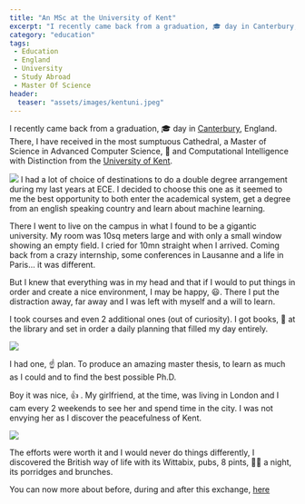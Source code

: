 ```yaml
---
title: "An MSc at the University of Kent"
excerpt: "I recently came back from a graduation, 🎓 day in Canterbury, England."
category: "education"
tags:
 - Education
 - England
 - University
 - Study Abroad
 - Master Of Science
header:
  teaser: "assets/images/kentuni.jpeg"
---
```


I recently came back from a graduation, 🎓 day in [Canterbury](https://fr.wikipedia.org/wiki/Canterbury), England. There, I have received in the most sumptuous Cathedral, a Master of Science in Advanced Computer Science, 🧪 and Computational Intelligence with Distinction from the [University of Kent](https://www.kent.ac.uk/).

![](https://cdn-images-1.medium.com/max/2000/1*XpaYaPvxAq_Ax_HM2MIv7Q.jpeg)
I had a lot of choice of destinations to do a double degree arrangement during my last years at ECE. I decided to choose this one as it seemed to me the best opportunity to both enter the academical system, get a degree from an english speaking country and learn about machine learning.

There I went to live on the campus in what I found to be a gigantic university. My room was 10sq meters large and with only a small window showing an empty field. I cried for 10mn straight when I arrived. Coming back from a crazy internship, some conferences in Lausanne and a life in Paris… it was different.

But I knew that everything was in my head and that if I would to put things in order and create a nice environment, I may be happy, 😃. There I put the distraction away, far away and I was left with myself and a will to learn.

I took courses and even 2 additional ones (out of curiosity). I got books, 📖 at the library and set in order a daily planning that filled my day entirely.

![](https://cdn-images-1.medium.com/max/2000/1*mcBt1Ie1L0RmI4SoXWUrtQ.jpeg)

I had one, ☝️ plan. To produce an amazing master thesis, to learn as much as I could and to find the best possible Ph.D.

Boy it was nice, 👍 . My girlfriend, at the time, was living in London and I cam every 2 weekends to see her and spend time in the city. I was not envying her as I discover the peacefulness of Kent.

![](https://cdn-images-1.medium.com/max/3200/1*A7o8iHrsDiSkIGS5lA62gA.jpeg)

The efforts were worth it and I would never do things differently, I discovered the British way of life with its Wittabix, pubs, 8 pints, 🍻🍺 a night, its porridges and brunches.

You can now more about before, during and after this exchange, [here](http://www.jkobject.com)

